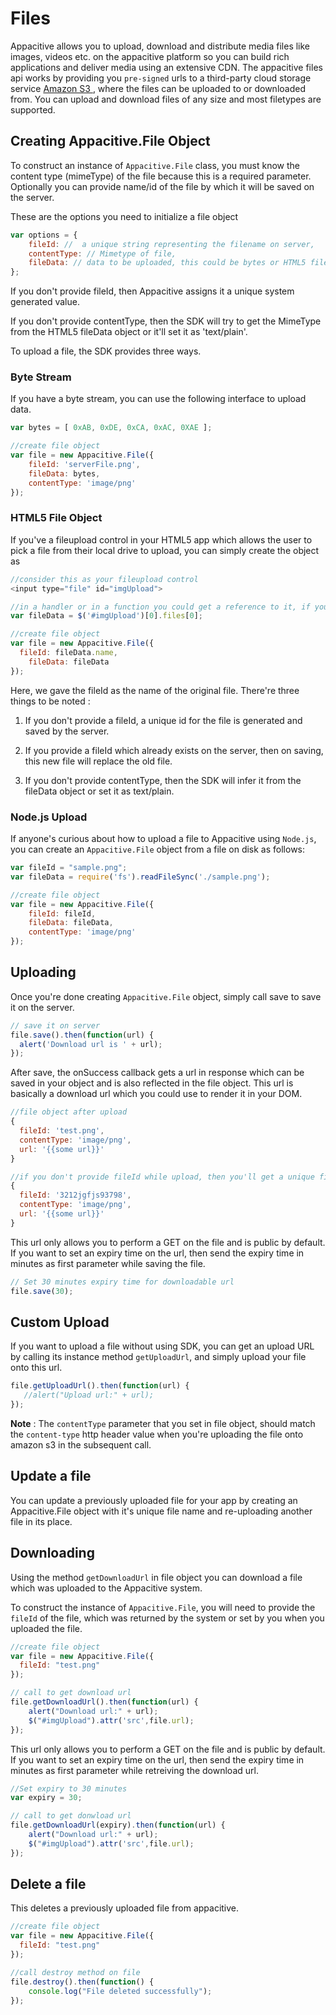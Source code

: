 ﻿# Files

Appacitive allows you to upload, download and distribute media files like images, videos etc. on the appacitive platform so you can build rich applications and deliver media using an extensive CDN. 
The appacitive files api works by providing you `pre-signed` urls to a third-party cloud storage service <a href="http://aws.amazon.com/s3/" target="_blank">Amazon S3 <i class="glyphicon glyphicon-share-alt"></i></a> , where the files can be uploaded to or downloaded from.
You can upload and download files of any size and most filetypes are supported. 

## Creating Appacitive.File Object

To construct an instance of `Appacitive.File` class, you must know the content type (mimeType) of the file because this is a required parameter. Optionally you can provide name/id of the file by which it will be saved on the server.

These are the options you need to initialize a file object
```javascript
var options = {
    fileId: //  a unique string representing the filename on server,
    contentType: // Mimetype of file,
    fileData: // data to be uploaded, this could be bytes or HTML5 fileupload instance data
};
```
If you don't provide fileId, then Appacitive assigns it a unique system generated value.

If you don't provide contentType, then the SDK will try to get the MimeType from the HTML5 fileData object or it'll set it as 'text/plain'.

To upload a file, the SDK provides three ways.

### Byte Stream

If you have a byte stream, you can use the following interface to upload data.
```javascript
var bytes = [ 0xAB, 0xDE, 0xCA, 0xAC, 0XAE ];

//create file object
var file = new Appacitive.File({
    fileId: 'serverFile.png',
    fileData: bytes,
    contentType: 'image/png'
});
```

### HTML5 File Object

If you've a fileupload control in your HTML5 app which allows the user to pick a file from their local drive to upload, you can simply create the object as
```javascript
//consider this as your fileupload control
<input type="file" id="imgUpload">

//in a handler or in a function you could get a reference to it, if you've selected a file
var fileData = $('#imgUpload')[0].files[0];

//create file object
var file = new Appacitive.File({
  fileId: fileData.name,
    fileData: fileData
});
```
Here, we gave the fileId as the name of the original file. There're three things to be noted :

1. If you don't provide a fileId, a unique id for the file is generated and saved by the server.

2. If you provide a fileId which already exists on the server, then on saving, this new file will replace the old file.

3. If you don't provide contentType, then the SDK will infer it from the fileData object or set it as text/plain.

### Node.js Upload

If anyone's curious about how to upload a file to Appacitive using `Node.js`, you can create an `Appacitive.File` object from a file on disk as follows:

```javascript
var fileId = "sample.png";
var fileData = require('fs').readFileSync('./sample.png');

//create file object
var file = new Appacitive.File({
	fileId: fileId,
    fileData: fileData,
    contentType: 'image/png'
});
```

## Uploading

Once you're done creating `Appacitive.File` object, simply call save to save it on the server.
```javascript
// save it on server
file.save().then(function(url) {
  alert('Download url is ' + url);
});
```

After save, the onSuccess callback gets a url in response which can be saved in your object and is also reflected in the file object. This url is basically a download url which you could use to render it in your DOM.

```javascript
//file object after upload
{
  fileId: 'test.png',
  contentType: 'image/png',
  url: '{{some url}}'
}

//if you don't provide fileId while upload, then you'll get a unique fileId set in you file object
{
  fileId: '3212jgfjs93798',
  contentType: 'image/png',
  url: '{{some url}}'
}
```

This url only allows you to perform a GET on the file and is public by default. If you want to set an expiry time on the url, then send the expiry time in minutes as first parameter while saving the file. 

```javascript
// Set 30 minutes expiry time for downloadable url
file.save(30);
```

## Custom Upload

If you want to upload a file without using SDK, you can get an upload URL by calling its instance method `getUploadUrl`, and simply upload your file onto this url.
```javascript
file.getUploadUrl().then(function(url) {
   //alert("Upload url:" + url);
});
```

**Note** : The `contentType` parameter that you set in file object, should match the `content-type` http header value when you're uploading the file onto amazon s3 in the subsequent call.

## Update a file

You can update a previously uploaded file for your app by creating an Appacitive.File object with it's unique file name and re-uploading another file in its place.

## Downloading

Using the method `getDownloadUrl` in file object you can download a file which was uploaded to the Appacitive system.

To construct the instance of `Appacitive.File`, you will need to provide the `fileId` of the file, which was returned by the system or set by you when you uploaded the file.
```javascript
//create file object
var file = new Appacitive.File({
  fileId: "test.png"
});

// call to get download url
file.getDownloadUrl().then(function(url) {
    alert("Download url:" + url);
    $("#imgUpload").attr('src',file.url);
});
```

This url only allows you to perform a GET on the file and is public by default. If you want to set an expiry time on the url, then send the expiry time in minutes as first parameter while retreiving the download url. 

```javascript
//Set expiry to 30 minutes
var expiry = 30;

// call to get donwload url
file.getDownloadUrl(expiry).then(function(url) {
    alert("Download url:" + url);
    $("#imgUpload").attr('src',file.url);
});
```

## Delete a file

This deletes a previously uploaded file from appacitive.

```javascript
//create file object
var file = new Appacitive.File({
  fileId: "test.png"
});

//call destroy method on file
file.destroy().then(function() {
	console.log("File deleted successfully");
});
```
